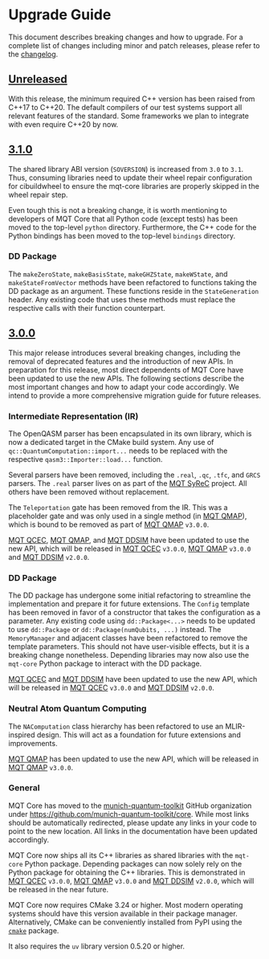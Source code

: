# Upgrade Guide

This document describes breaking changes and how to upgrade. For a complete list of changes including minor and patch releases, please refer to the [changelog](CHANGELOG.md).

## [Unreleased]

With this release, the minimum required C++ version has been raised from C++17 to C++20.
The default compilers of our test systems support all relevant features of the standard.
Some frameworks we plan to integrate with even require C++20 by now.

## [3.1.0]

The shared library ABI version (`SOVERSION`) is increased from `3.0` to `3.1`.
Thus, consuming libraries need to update their wheel repair configuration for cibuildwheel to ensure the mqt-core libraries are properly skipped in the wheel repair step.

Even tough this is not a breaking change, it is worth mentioning to developers of MQT Core that all Python code (except tests) has been moved to the top-level `python` directory.
Furthermore, the C++ code for the Python bindings has been moved to the top-level `bindings` directory.

### DD Package

The `makeZeroState`, `makeBasisState`, `makeGHZState`, `makeWState`, and `makeStateFromVector` methods have been refactored to functions taking the DD package as an argument. These functions reside in the `StateGeneration` header. Any existing code that uses these methods must replace the respective calls with their function counterpart.

## [3.0.0]

This major release introduces several breaking changes, including the removal of deprecated features and the introduction of new APIs.
In preparation for this release, most direct dependents of MQT Core have been updated to use the new APIs.
The following sections describe the most important changes and how to adapt your code accordingly.
We intend to provide a more comprehensive migration guide for future releases.

### Intermediate Representation (IR)

The OpenQASM parser has been encapsulated in its own library, which is now a dedicated target in the CMake build system.
Any use of `qc::QuantumComputation::import...` needs to be replaced with the respective `qasm3::Importer::load...` function.

Several parsers have been removed, including the `.real`, `.qc`, `.tfc`, and `GRCS` parsers.
The `.real` parser lives on as part of the [MQT SyReC] project. All others have been removed without replacement.

The `Teleportation` gate has been removed from the IR. This was a placeholder gate and was only used in a single method (in [MQT QMAP]), which is bound to be removed as part of [MQT QMAP] `v3.0.0`.

[MQT QCEC], [MQT QMAP], and [MQT DDSIM] have been updated to use the new API, which will be released in [MQT QCEC] `v3.0.0`, [MQT QMAP] `v3.0.0` and [MQT DDSIM] `v2.0.0`.

### DD Package

The DD package has undergone some initial refactoring to streamline the implementation and prepare it for future extensions.
The `Config` template has been removed in favor of a constructor that takes the configuration as a parameter.
Any existing code using `dd::Package<...>` needs to be updated to use `dd::Package` or `dd::Package(numQubits, ...)` instead.
The `MemoryManager` and adjacent classes have been refactored to remove the template parameters.
This should not have user-visible effects, but it is a breaking change nonetheless.
Depending libraries may now also use the `mqt-core` Python package to interact with the DD package.

[MQT QCEC] and [MQT DDSIM] have been updated to use the new API, which will be released in [MQT QCEC] `v3.0.0` and [MQT DDSIM] `v2.0.0`.

### Neutral Atom Quantum Computing

The `NAComputation` class hierarchy has been refactored to use an MLIR-inspired design. This will act as a foundation for future extensions and improvements.

[MQT QMAP] has been updated to use the new API, which will be released in [MQT QMAP] `v3.0.0`.

### General

MQT Core has moved to the [munich-quantum-toolkit](https://github.com/munich-quantum-toolkit) GitHub organization under https://github.com/munich-quantum-toolkit/core.
While most links should be automatically redirected, please update any links in your code to point to the new location.
All links in the documentation have been updated accordingly.

MQT Core now ships all its C++ libraries as shared libraries with the `mqt-core` Python package.
Depending packages can now solely rely on the Python package for obtaining the C++ libraries.
This is demonstrated in [MQT QCEC] `v3.0.0`, [MQT QMAP] `v3.0.0` and [MQT DDSIM] `v2.0.0`, which will be released in the near future.

MQT Core now requires CMake 3.24 or higher.
Most modern operating systems should have this version available in their package manager.
Alternatively, CMake can be conveniently installed from PyPI using the [`cmake`](https://pypi.org/project/cmake/) package.

It also requires the `uv` library version 0.5.20 or higher.

<!-- Version links -->

[unreleased]: https://github.com/munich-quantum-toolkit/core/compare/v3.1.0...HEAD
[3.1.0]: https://github.com/munich-quantum-toolkit/core/compare/v3.0.0...v3.1.0
[3.0.0]: https://github.com/munich-quantum-toolkit/core/compare/v2.7.0...v3.0.0

<!-- Other links -->

[MQT DDSIM]: https://github.com/cda-tum/mqt-ddsim
[MQT QMAP]: https://github.com/cda-tum/mqt-qmap
[MQT QCEC]: https://github.com/cda-tum/mqt-qcec
[MQT SyReC]: https://github.com/cda-tum/mqt-syrec
